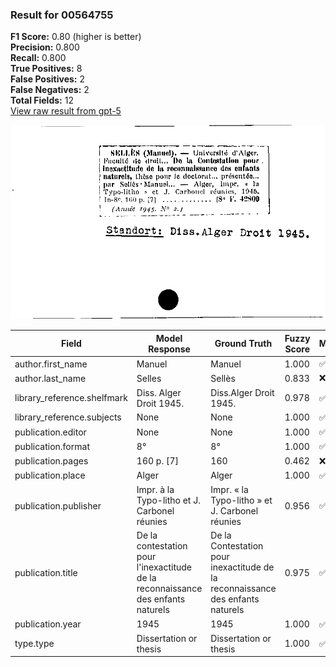 ### Result for 00564755
**F1 Score:** 0.80 (higher is better)<br>**Precision:** 0.800<br>**Recall:** 0.800<br>**True Positives:** 8<br>**False Positives:** 2<br>**False Negatives:** 2<br>**Total Fields:** 12<br>[View raw result from gpt-5](https://github.com/RISE-UNIBAS/humanities_data_benchmark/blob/main/results/2025-10-01/T0165/request_T0165_00564755.json)

<img src="https://github.com/RISE-UNIBAS/humanities_data_benchmark/blob/main/benchmarks/zettelkatalog/images/00564755.jpg?raw=true" alt="00564755" width="600px">

| Field | Model Response | Ground Truth | Fuzzy Score | Match |
|-------|----------------|--------------|-------------|-------|
| author.first_name | Manuel | Manuel | 1.000 | ✅ |
| author.last_name | Selles | Sellès | 0.833 | ❌ |
| library_reference.shelfmark | Diss. Alger Droit 1945. | Diss.Alger Droit 1945. | 0.978 | ✅ |
| library_reference.subjects | None | None | 1.000 | ✅ |
| publication.editor | None | None | 1.000 | ✅ |
| publication.format | 8° | 8° | 1.000 | ✅ |
| publication.pages | 160 p. [7] | 160 | 0.462 | ❌ |
| publication.place | Alger | Alger | 1.000 | ✅ |
| publication.publisher | Impr. à la Typo-litho et J. Carbonel réunies | Impr. « la Typo-litho » et J. Carbonel réunies | 0.956 | ✅ |
| publication.title | De la contestation pour l'inexactitude de la reconnaissance des enfants naturels | De la Contestation pour inexactitude de la reconnaissance des enfants naturels | 0.975 | ✅ |
| publication.year | 1945 | 1945 | 1.000 | ✅ |
| type.type | Dissertation or thesis | Dissertation or thesis | 1.000 | ✅ |
